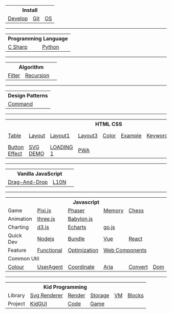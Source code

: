 <table>
    <tr><th colspan="5">Install</th></tr>
    <tr>
        <td><a href="https://github.com/Lokavit/notes/blob/master/md/Develop.md">Develop</a></td>
        <td><a href="https://github.com/Lokavit/notes/blob/master/md/Git.md">Git</a></td>
        <td><a href="https://github.com/Lokavit/notes/blob/master/md/RIME.md">OS</a></td>
    </tr>
</table>

---

<table>
    <tr><th colspan="5">Programming Language</th></tr>
    <tr>
        <td><a href="https://github.com/Lokavit/notes/blob/master/md/Csharp.md">C Sharp</a></td>
        <td><a href="https://github.com/Lokavit/notes/blob/master/md/Python.md">Python</a></td>
    </tr>
</table>

---

<table>
    <tr><th colspan="5">Algorithm</th></tr>
    <tr>
        <td><a href="">Filter</a></td>
        <td><a href="">Recursion</a></td>
        <td><a href=""></a></td>
    </tr>
</table>

---

<table>
    <tr><th colspan="3">Design Patterns</th></tr>
    <tr>
        <td><a href="">Command</a></td>
    </tr>
</table>

---

<table>
    <tr><th colspan="9">HTML CSS</th></tr>
    <tr>
        <td><a href="https://lokavit.github.io/notes/ui/table/table.html">Table</a></td>
        <td><a href="https://lokavit.github.io/notes/ui/layout/layout.html">Layout</a></td>
        <td><a href="https://lokavit.github.io/notes/ui/layout/layout1.html">Layout1</a></td>
        <td><a href="https://lokavit.github.io/notes/ui/layout/layout3.html">Layout3</a></td>
        <td><a href="https://lokavit.github.io/notes/ui/colors/color.html">Color</a></td>
        <td><a href="https://lokavit.github.io/notes/ui/other/index.html">Example</a></td>
        <td><a href="https://lokavit.github.io/notes/ui/keyword.html">Keyword</a></td>
        <td><a href="https://lokavit.github.io/notes/ui/box-border-style.html">box-border</a></td>
        <td><a href="https://lokavit.github.io/notes/ui/3ddemo.html">3D DEMO</a></td>
    </tr>
    <tr>
        <td><a href="https://lokavit.github.io/notes/ui/button.html">Button Effect</a></td>
        <td><a href="https://lokavit.github.io/notes/svg/svg-demo.html">SVG DEMO</a></td>
        <td><a href="https://lokavit.github.io/notes/svg/load1.html">LOADING 1</a></td>
        <td><a href="https://lokavit.github.io/notes/pwa/js13kpwa/table.html">PWA</a></td>
    </tr>
</table>

---

<table>
    <tr><th colspan="5">Vanilla JavaScript</th></tr>
    <tr>
        <td><a href="https://lokavit.github.io/notes/vanillajs/drag-and-drop/drag-and-drop.html">Drag-And-Drop</a></td>
        <td><a href="https://lokavit.github.io/notes/vanillajs/l10n.html">L10N</a></td>
        <td><a href="https://github.com/Lokavit/notes/blob/master/vanillajs/ .md"></a></td>
    </tr>
</table>

---

<table>
    <tr>
        <th colspan="9">Javascript</th>
    </tr>
    <tr>
        <td>Game</td>
        <td><a href="https://github.com/Lokavit/notes/blob/master/pixijs/Pixijs.md">Pixi.js</a></td>
        <td><a href="https://github.com/Lokavit/notes/blob/master/phaser.md">Phaser</a></td>
        <td><a href="https://lokavit.github.io/notes/game/memory/index.html">Memory</a></td>
        <td><a href="https://lokavit.github.io/notes/game/chhess.html">Chess</a></td>
    </tr>
    <tr>
        <td >Animation</td>
        <td><a href="https://github.com/Lokavit/notes/blob/master/.md">three.js</a></td>
        <td><a href="https://github.com/Lokavit/notes/blob/master/.md">Babylon.js</a></td>
    </tr>
    <tr>
        <td >Charting</td>
        <td><a href="https://github.com/Lokavit/notes/blob/master/.md">d3.js</a></td>
        <td><a href="https://github.com/Lokavit/notes/blob/master/.md">Echarts</a></td>
        <td><a href="https://github.com/Lokavit/notes/blob/master/.md">go.js</a></td>
    </tr>
    <tr>
        <td>Quick Dev</td>
        <td><a href="https://github.com/Lokavit/notes/blob/master/md/Nodejs.md">Nodejs</a></td>
        <td><a href="https://github.com/Lokavit/notes/blob/master/md/bundle.md">Bundle</a></td>
        <td><a href="https://github.com/Lokavit/notes/blob/master/md/Vue.md">Vue</a></td>
        <td><a href="https://github.com/Lokavit/notes/blob/master/md/React.md">React</a></td>
    </tr>
    <tr>
        <td >Feature</td>
        <td><a href="https://github.com/Lokavit/notes/blob/master/md/Functional.md">Functional</a></td>
        <td><a href="https://github.com/Lokavit/notes/blob/master/md/Optimization.md">Optimization</a></td>
        <td colspan="2"><a href="https://lokavit.github.io/notes/web-components/index.html">Web Components</a></td>
    </tr>    
    <tr><td colspan="9">Common Util</td></tr>
    <tr>
        <td><a href="https://github.com/Lokavit/notes/blob/master/jsutil/colour.js">Colour</a></td>
        <td><a href="https://github.com/Lokavit/notes/blob/master/jsutil/user_agent.js">UserAgent</a></td>
        <td><a href="https://github.com/Lokavit/notes/blob/master/jsutil/coordinate.js">Coordinate</a></td>
        <td><a href="https://github.com/Lokavit/notes/blob/master/jsutil/aria.js">Aria</a></td>
        <td><a href="https://github.com/Lokavit/notes/blob/master/jsutil/convert.js">Convert</a></td>
        <td><a href="https://github.com/Lokavit/notes/blob/master/jsutil/dom.js">Dom</a></td>
    </tr>
</table>

---

<table>
    <tr><th colspan="5">Kid Programming</th></tr>
    <tr>
        <td>Library</td>
        <td><a href="https://github.com/Lokavit/notes/blob/master/kid/SvgRenderer.md">Svg Renderer</a></td>
        <td><a href="https://github.com/Lokavit/notes/blob/master/kid/Render.md">Render</a></td>
        <td><a href="https://github.com/Lokavit/notes/blob/master/kid/Storage.md">Storage</a></td>
        <td><a href="https://github.com/Lokavit/notes/blob/master/kid/VM.md">VM</a></td>
        <td><a href="https://github.com/Lokavit/notes/blob/master/kid/ProBlock.md">Blocks</a></td>
    </tr>
    <tr>
        <td>Project</td>
        <td><a href="https://github.com/Lokavit/notes/blob/master/kid/KidGUI.md">KidGUI</a></td>
        <td><a href="https://github.com/Lokavit/notes/blob/master/kid/Code.md">Code</a></td>
        <td><a href="https://github.com/Lokavit/notes/blob/master/kid/Game.md">Game</a></td>
    </tr>
</table>

